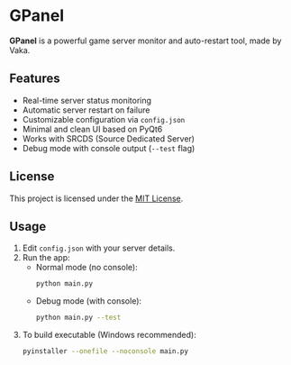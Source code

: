 # GPanel

**GPanel** is a powerful game server monitor and auto-restart tool, made by Vaka.

## Features

- Real-time server status monitoring
- Automatic server restart on failure
- Customizable configuration via `config.json`
- Minimal and clean UI based on PyQt6
- Works with SRCDS (Source Dedicated Server)
- Debug mode with console output (`--test` flag)

## License

This project is licensed under the [MIT License](LICENSE).

## Usage

1. Edit `config.json` with your server details.
2. Run the app:
   - Normal mode (no console):  
     ```bash
     python main.py
     ```
   - Debug mode (with console):  
     ```bash
     python main.py --test
     ```
3. To build executable (Windows recommended):  
   ```bash
   pyinstaller --onefile --noconsole main.py
